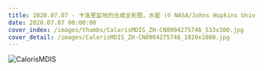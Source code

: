 ```yaml
---
title: 2020.07.07 - 卡洛里盆地的合成全彩图，水星 (© NASA/Johns Hopkins University Applied Physics Laboratory/Carnegie Institution of Washington)
date: 2020.07.07 00:00:00
cover_index: /images/thumbs/CalorisMDIS_ZH-CN8904275746_533x300.jpg
cover_detail: /images/CalorisMDIS_ZH-CN8904275746_1920x1080.jpg
---
```


![CalorisMDIS](/images/CalorisMDIS_ZH-CN8904275746_1920x1080.jpg)
